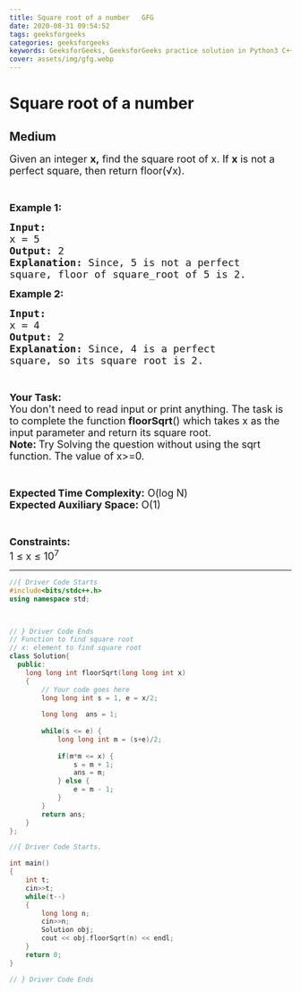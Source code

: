 ```yaml
---
title: Square root of a number   GFG
date: 2020-08-31 09:54:52
tags: geeksforgeeks
categories: geeksforgeeks
keywords: GeeksforGeeks, GeeksforGeeks practice solution in Python3 C++ Java, Square root of a number - GFG solution
cover: assets/img/gfg.webp
---
```



# Square root of a number
## Medium
<div class="problems_problem_content__Xm_eO"><p><span style="font-size:18px">Given an integer <strong>x,</strong>&nbsp;find the square root of x. If <strong>x</strong> is not a perfect square, then return floor(√x).</span></p>

<p>&nbsp;</p>

<p><span style="font-size:18px"><strong>Example 1:</strong></span></p>

<pre><span style="font-size:18px"><strong>Input:
</strong>x = 5
<strong>Output: </strong>2<strong>
Explanation: </strong>Since, 5 is not a perfect 
square, floor of square_root of 5 is 2.</span>
</pre>

<p><span style="font-size:18px"><strong>Example 2:</strong></span></p>

<pre><span style="font-size:18px"><strong>Input:
</strong>x = 4
<strong>Output: </strong>2<strong>
Explanation: </strong>Since, 4 is a perfect 
square, so its square root is 2.</span></pre>

<p>&nbsp;</p>

<p><span style="font-size:18px"><strong>Your Task:</strong><br>
You don't need to read input or print anything.&nbsp;The task is to complete the function <strong>floorSqrt</strong>() which takes x as the input parameter and&nbsp;return its square root.<br>
<strong>Note: </strong>Try Solving the question without using the sqrt function.&nbsp;The value of x&gt;=0.</span></p>

<p>&nbsp;</p>

<p><span style="font-size:18px"><strong>Expected Time Complexity:</strong>&nbsp;O(log N)<br>
<strong>Expected Auxiliary Space:</strong>&nbsp;O(1)</span></p>

<p>&nbsp;</p>

<p><span style="font-size:18px"><strong>Constraints:</strong></span><br>
<span style="font-size:18px">1 ≤ x ≤ 10<sup>7</sup></span></p>
</div>

---




```cpp
//{ Driver Code Starts
#include<bits/stdc++.h>
using namespace std;

  

// } Driver Code Ends
// Function to find square root
// x: element to find square root
class Solution{
  public:
    long long int floorSqrt(long long int x) 
    {
        // Your code goes here  
        long long int s = 1, e = x/2;
        
        long long  ans = 1;
        
        while(s <= e) {
            long long int m = (s+e)/2;
            
            if(m*m <= x) {
                s = m + 1;
                ans = m;
            } else {
                e = m - 1;
            }
        }
        return ans;
    }
};

//{ Driver Code Starts.

int main()
{
	int t;
	cin>>t;
	while(t--)
	{
		long long n;
		cin>>n;
		Solution obj;
		cout << obj.floorSqrt(n) << endl;
	}
    return 0;   
}

// } Driver Code Ends
```
